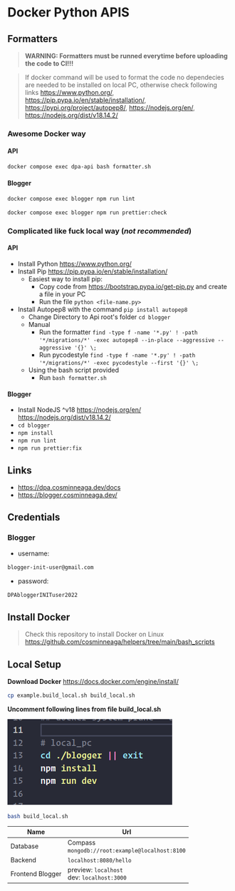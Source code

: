 # Docker Python APIS

## Formatters

> **WARNING: Formatters must be runned everytime before uploading the code to CI!!!**

> If docker command will be used to format the code no dependecies are needed to be installed on local PC, otherwise check following links
> https://www.python.org/, https://pip.pypa.io/en/stable/installation/, https://pypi.org/project/autopep8/, https://nodejs.org/en/, https://nodejs.org/dist/v18.14.2/


### Awesome Docker way
#### API
```bash
docker compose exec dpa-api bash formatter.sh
```

#### Blogger
```bash
docker compose exec blogger npm run lint
```
```bash
docker compose exec blogger npm run prettier:check
```

### Complicated like fuck local way (_not recommended_)
#### API
- Install Python https://www.python.org/
- Install Pip https://pip.pypa.io/en/stable/installation/
  - Easiest way to install pip:
    - Copy code from https://bootstrap.pypa.io/get-pip.py and create a file in your PC
    - Run the file `python <file-name.py>`
- Install Autopep8 with the command `pip install autopep8`
  - Change Directory to Api root's folder `cd blogger`
  - Manual
    - Run the formatter `find -type f -name '*.py' ! -path '*/migrations/*' -exec autopep8 --in-place --aggressive --aggressive '{}' \;`
    - Run pycodestyle `find -type f -name '*.py' ! -path '*/migrations/*' -exec pycodestyle --first '{}' \;`
  - Using the bash script provided
    - Run `bash formatter.sh`

#### Blogger
- Install NodeJS ^v18 https://nodejs.org/en/ https://nodejs.org/dist/v18.14.2/
- `cd blogger`
- `npm install`
- `npm run lint`
- `npm run prettier:fix`

## Links
- https://dpa.cosminneaga.dev/docs
- https://blogger.cosminneaga.dev/

## Credentials
### Blogger
- username:
```bash
blogger-init-user@gmail.com
```
- password:
```bash
DPAbloggerINITuser2022
```

## Install Docker
> Check this repository to install Docker on Linux
https://github.com/cosminneaga/helpers/tree/main/bash_scripts

## Local Setup

**Download Docker**
https://docs.docker.com/engine/install/

```bash
cp example.build_local.sh build_local.sh
```

**Uncomment following lines from file build_local.sh**

![local_build.png](./local_build.png)

```bash
bash build_local.sh
```


| Name             | Url                                                |
| ---------------- | -------------------------------------------------- |
| Database         | Compass<br>`mongodb://root:example@localhost:8100` |
| Backend          | `localhost:8080/hello`                             |
| Frontend Blogger | preview: `localhost`<br> dev: `localhost:3000`     |
